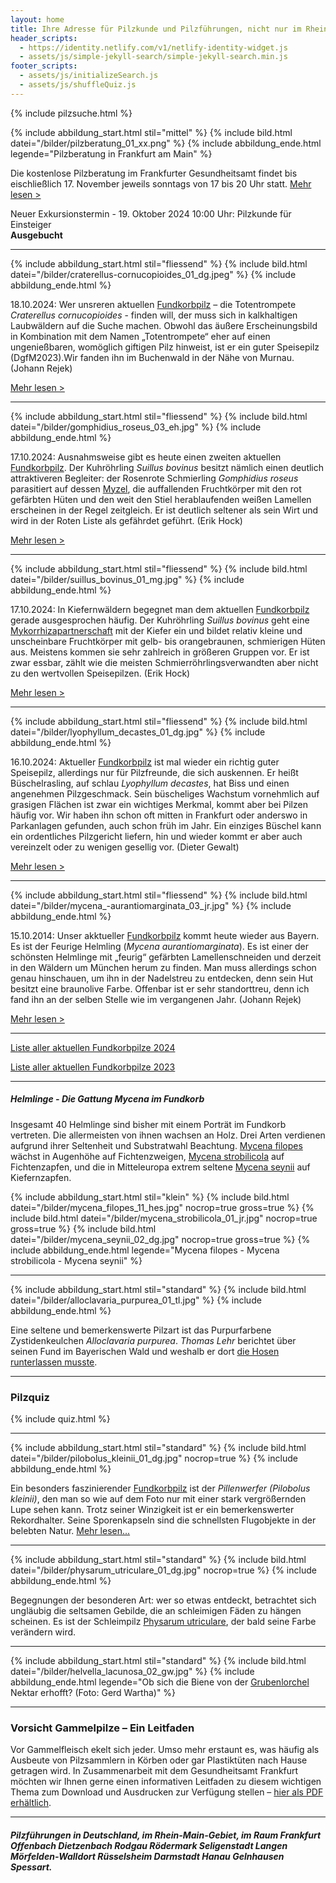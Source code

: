 ```yaml
---
layout: home
title: Ihre Adresse für Pilzkunde und Pilzführungen, nicht nur im Rhein-Main-Gebiet
header_scripts:
  - https://identity.netlify.com/v1/netlify-identity-widget.js
  - assets/js/simple-jekyll-search/simple-jekyll-search.min.js
footer_scripts:
  - assets/js/initializeSearch.js
  - assets/js/shuffleQuiz.js
---
```

{% include pilzsuche.html %}

{% include abbildung_start.html stil="mittel" %}
{% include bild.html datei="/bilder/pilzberatung_01_xx.png" %}
{% include abbildung_ende.html legende="Pilzberatung in Frankfurt am Main" %}

Die kostenlose Pilzberatung im Frankfurter Gesundheitsamt findet bis eischließlich 17. November jeweils sonntags von 17 bis 20 Uhr statt. [Mehr lesen >](/termine)

Neuer Exkursionstermin - 19. Oktober 2024 10:00 Uhr: Pilzkunde für Einsteiger\
**Ausgebucht**

- - -

{% include abbildung_start.html stil="fliessend" %}
{% include bild.html datei="/bilder/craterellus-cornucopioides_01_dg.jpeg" %}
{% include abbildung_ende.html %}

18.10.2024: Wer unsreren aktuellen [Fundkorbpilz](AA "Glossar-") – die Totentrompete *Craterellus* *cornucopioides* -  finden will, der muss sich in kalkhaltigen Laubwäldern auf die Suche machen. Obwohl das äußere Erscheinungsbild in Kombination mit dem Namen „Totentrompete“ eher auf einen ungenießbaren, womöglich giftigen Pilz hinweist, ist er ein guter Speisepilz (DgfM2023).Wir fanden ihn im Buchenwald in der Nähe von Murnau. (Johann Rejek)

[Mehr lesen >](/pilze/craterellus-cornucopioides-herbsttrompete-totentrompete)

<div style="clear:  both"></div>

- - -

{% include abbildung_start.html stil="fliessend" %}
{% include bild.html datei="/bilder/gomphidius_roseus_03_eh.jpg" %}
{% include abbildung_ende.html %}

17.10.2024:  Ausnahmsweise gibt es heute einen zweiten aktuellen [Fundkorbpilz](AA "Glossar-"). Der Kuhröhrling *Suillus bovinus* besitzt nämlich einen deutlich attraktiveren Begleiter: der Rosenrote Schmierling *Gomphidius roseus* parasitiert auf dessen [Myzel](Myzel "Glossar"), die auffallenden Fruchtkörper mit den rot gefärbten Hüten und den weit den Stiel herablaufenden weißen Lamellen erscheinen in der Regel zeitgleich. Er ist deutlich seltener als sein Wirt und wird in der Roten Liste als gefährdet geführt. (Erik Hock) 

[Mehr lesen >](/pilze/gomphidius-roseus-rosenroter-schmierling)

<div style="clear:  both"></div>

- - -

{% include abbildung_start.html stil="fliessend" %}
{% include bild.html datei="/bilder/suillus_bovinus_01_mg.jpg" %}
{% include abbildung_ende.html %}

17.10.2024:  In Kiefernwäldern begegnet man dem aktuellen [Fundkorbpilz](AA "Glossar-") gerade ausgesprochen häufig. Der Kuhröhrling *Suillus bovinus* geht eine [Mykorrhizapartnerschaft](Mykorrhiza "Glossar") mit der Kiefer ein und bildet relativ kleine und unscheinbare Fruchtkörper mit gelb- bis orangebraunen, schmierigen Hüten aus. Meistens kommen sie sehr zahlreich in größeren Gruppen vor. Er ist zwar essbar, zählt wie die meisten Schmierröhrlingsverwandten aber nicht zu den wertvollen Speisepilzen. (Erik Hock) 

[Mehr lesen >](/pilze/suillus-bovinus-kuhröhrling)

<div style="clear:  both"></div>

- - -

{% include abbildung_start.html stil="fliessend" %}
{% include bild.html datei="/bilder/lyophyllum_decastes_01_dg.jpg" %}
{% include abbildung_ende.html %}

16.10.2024: Aktueller [Fundkorbpilz](AA "Glossar-") ist mal wieder ein richtig guter Speisepilz, allerdings nur für Pilzfreunde, die sich auskennen. Er heißt Büschelrasling, auf schlau *Lyophyllum decastes*, hat Biss und einen angenehmen Pilzgeschmack. Sein büscheliges Wachstum vornehmlich auf grasigen Flächen ist zwar ein wichtiges Merkmal, kommt aber bei Pilzen häufig vor. Wir haben ihn schon oft mitten in Frankfurt oder anderswo in Parkanlagen gefunden, auch schon früh im Jahr. Ein einziges Büschel kann ein ordentliches Pilzgericht liefern, hin und wieder kommt er aber auch vereinzelt oder zu wenigen gesellig vor. (Dieter Gewalt)

[Mehr lesen >](/pilze/lyophyllum-decastes-büschelrasling)

<div style="clear:  both"></div>

- - -

{% include abbildung_start.html stil="fliessend" %}
{% include bild.html datei="/bilder/mycena_-aurantiomarginata_03_jr.jpg" %}
{% include abbildung_ende.html %}

15.10.2014: Unser akktueller [Fundkorbpilz](AA "Glossar-") kommt heute wieder aus Bayern. Es ist der Feurige Helmling  (*Mycena aurantiomarginata*). Es ist einer der schönsten Helmlinge mit „feurig“ gefärbten Lamellenschneiden und derzeit in den Wäldern um München herum zu finden. Man muss allerdings schon genau hinschauen, um ihn in der Nadelstreu zu entdecken, denn sein Hut besitzt eine braunolive Farbe. Offenbar ist er sehr standorttreu, denn ich fand ihn an der selben Stelle wie im vergangenen Jahr. (Johann Rejek)

[Mehr lesen >](/pilze/mycena-aurantiomarginata-feuriger-helmling)

<div style="clear:  both"></div>

- - -

[Liste aller aktuellen Fundkorbpilze 2024](/artikel/liste-aller-aktuellen-fundkorbpilze-2024.html)

[Liste aller aktuellen Fundkorbpilze 2023](/artikel/liste-aller-aktuellen-fundkorbpilze-2023.html)

- - -

##### Helmlinge - Die Gattung *Mycena* im Fundkorb

Insgesamt 40 Helmlinge sind bisher mit einem Porträt im Fundkorb vertreten. Die allermeisten von ihnen wachsen an Holz. Drei Arten verdienen aufgrund ihrer Seltenheit und Substratwahl Beachtung. [Mycena filopes](/pilze/mycena-filopes-zerbrechlicher-fadenhelmling) wächst in Augenhöhe auf Fichtenzweigen, [Mycena strobilicola](/pilze/mycena-strobilicola-fichtenzapfenhelmling) auf Fichtenzapfen, und die in Mitteleuropa extrem seltene [Mycena seynii](/pilze/mycena-seynii-mediterraner-kiefernzapfenhelmling) auf Kiefernzapfen.

{% include abbildung_start.html stil="klein" %}
{% include bild.html datei="/bilder/mycena_filopes_11_hes.jpg" nocrop=true gross=true %}
{% include bild.html datei="/bilder/mycena_strobilicola_01_jr.jpg" nocrop=true gross=true %}
{% include bild.html datei="/bilder/mycena_seynii_02_dg.jpg" nocrop=true gross=true %}
{% include abbildung_ende.html legende="Mycena filopes - Mycena strobilicola - Mycena seynii" %}

- - -

{% include abbildung_start.html stil="standard" %}
{% include bild.html datei="/bilder/alloclavaria_purpurea_01_tl.jpg" %}
{% include abbildung_ende.html %}

Eine seltene und bemerkenswerte Pilzart ist das Purpurfarbene Zystidenkeulchen *Alloclavaria purpurea*. *Thomas Lehr* berichtet über seinen Fund im Bayerischen Wald und weshalb er dort [die Hosen runterlassen musste](/pilze/alloclavaria-purpurea-purpurfarbenes-zystidenkeulchen).

- - -

### Pilzquiz

{% include quiz.html %}

- - -

{% include abbildung_start.html stil="standard" %}
{% include bild.html datei="/bilder/pilobolus_kleinii_01_dg.jpg" nocrop=true %}
{% include abbildung_ende.html %}

Ein besonders faszinierender [Fundkorbpilz](AA "Glossar-") ist der *Pillenwerfer (Pilobolus kleinii)*, den man so wie auf dem Foto nur mit einer stark vergrößernden Lupe sehen kann. Trotz seiner Winzigkeit ist er ein bemerkenswerter Rekordhalter. Seine Sporenkapseln sind die schnellsten Flugobjekte in der belebten Natur. [Mehr lesen...](/pilze/pilobolus-kleinii-pillenwerfer)

- - -

{% include abbildung_start.html stil="standard" %}
{% include bild.html datei="/bilder/physarum_utriculare_01_dg.jpg" nocrop=true %}
{% include abbildung_ende.html %}

Begegnungen der besonderen Art: wer so etwas entdeckt, betrachtet sich ungläubig die seltsamen Gebilde, die an schleimigen Fäden zu hängen scheinen. Es ist der Schleimpilz [Physarum utriculare](/pilze/physarum-utriculare-fadenfruchtschleimpilz), der bald seine Farbe verändern wird.

- - -

{% include abbildung_start.html stil="standard" %}
{% include bild.html datei="/bilder/helvella_lacunosa_02_gw.jpg" %}
{% include abbildung_ende.html legende="Ob sich die Biene von der <a href='/pilze/helvella-lacunosa-grubenlorchel'>Grubenlorchel</a> Nektar erhofft?  (Foto: Gerd Wartha)" %}

- - -

### Vorsicht Gammelpilze – Ein Leitfaden

Vor Gammelfleisch ekelt sich jeder. Umso mehr erstaunt es, was häufig als Ausbeute von Pilzsammlern in Körben oder gar Plastiktüten nach Hause getragen wird. In Zusammenarbeit mit dem Gesundheitsamt Frankfurt möchten wir Ihnen gerne einen informativen Leitfaden zu diesem wichtigen Thema zum Download und Ausdrucken zur Verfügung stellen – [hier als PDF erhältlich](/assets/docs/Fundkorb.de-Gammelpilze.pdf).

- - -

##### Pilzführungen in Deutschland, im Rhein-Main-Gebiet, im Raum Frankfurt Offenbach Dietzenbach Rodgau Rödermark Seligenstadt Langen Mörfelden-Walldort Rüsselsheim Darmstadt Hanau Gelnhausen Spessart.
